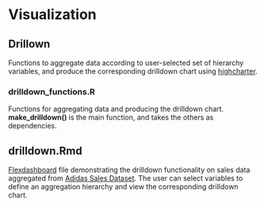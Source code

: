 # Visualization

## Drillown

Functions to aggregate data according to user-selected set of hierarchy variables, and produce the corresponding drilldown chart using [highcharter](https://jkunst.com/highcharter/). 

### drilldown_functions.R 

Functions for aggregating data and producing the drilldown chart. **make_drilldown()** is the main function, and takes the others as dependencies. 

## drilldown.Rmd

[Flexdashboard](https://pkgs.rstudio.com/flexdashboard/) file demonstrating the drilldown functionality on sales data aggregated from [Adidas Sales Dataset](https://www.kaggle.com/datasets/heemalichaudhari/adidas-sales-dataset). The user can select variables to define an aggregation hierarchy and view the corresponding drilldown chart. 
